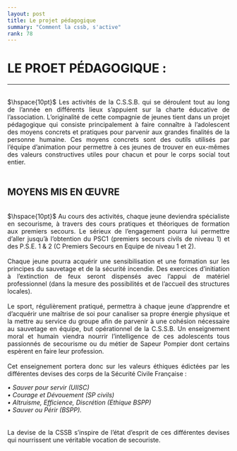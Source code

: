 ```yaml
---
layout: post
title: Le projet pédagogique
summary: "Comment la cssb, s'active"
rank: 78
---
```

# LE PROET PÉDAGOGIQUE :
--- 
<br> 
<div align="justify">
$\hspace{10pt}$
Les activités de la C.S.S.B. qui se déroulent tout au long de l’année en différents lieux s’appuient sur la charte éducative de l’association. L’originalité de cette compagnie de jeunes tient dans un projet pédagogique qui consiste principalement à faire connaître à l’adolescent des moyens concrets et pratiques pour parvenir aux grandes finalités de la personne humaine. Ces moyens concrets sont des outils utilisés par l’équipe d’animation pour permettre à ces jeunes de trouver en eux-mêmes des valeurs constructives utiles pour chacun et pour le corps social tout entier.
</div>
<br>

## MOYENS MIS EN ŒUVRE 

<br> 
<div align="justify"> $\hspace{10pt}$
Au cours des activités, chaque jeune deviendra spécialiste en secourisme, à travers des cours pratiques et théoriques de formation aux premiers secours. Le sérieux de l’engagement pourra lui permettre d’aller jusqu’à l’obtention du PSC1 (premiers secours civils de niveau 1) et des P.S.E. 1 & 2 (C Premiers Secours en Equipe de niveau 1 et 2).

<br> 
<br>
Chaque jeune pourra acquérir une sensibilisation et une formation sur les principes du sauvetage et de la sécurité incendie. Des exercices d’initiation à l’extinction de feux seront dispensés avec l’appui de matériel professionnel (dans la mesure des possibilités et de l’accueil des structures locales). 

<br>
<br>
Le sport, régulièrement pratiqué, permettra à chaque jeune d’apprendre et d’acquérir une maîtrise de soi pour canaliser sa propre énergie physique et la mettre au service du groupe afin de parvenir à une cohésion nécessaire au sauvetage en équipe, but opérationnel de la C.S.S.B. Un enseignement moral et humain viendra nourrir l’intelligence de ces adolescents tous passionnés de secourisme ou du métier de Sapeur Pompier dont certains espèrent en faire leur profession. 

<br>
<br>
Cet enseignement portera donc sur les valeurs éthiques édictées par les différentes devises des corps de la Sécurité Civile Française : 
<br>

<i>• Sauver pour servir (UIISC) <br>
• Courage et Dévouement (SP civils) <br>
• Altruisme, Efficience, Discrétion
(Ethique BSPP) <br>
• Sauver ou Périr (BSPP). </i><br>
<br>
<br>
La devise de la CSSB s’inspire de l’état d’esprit de ces différentes devises qui nourrissent une véritable vocation de secouriste.